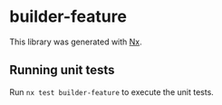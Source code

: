 # builder-feature

This library was generated with [Nx](https://nx.dev).

## Running unit tests

Run `nx test builder-feature` to execute the unit tests.
